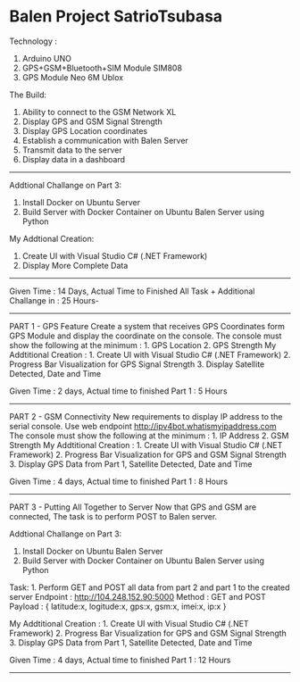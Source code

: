 # Balen Project SatrioTsubasa

Technology :
1. Arduino UNO
2. GPS+GSM+Bluetooth+SIM Module SIM808
3. GPS Module Neo 6M Ublox

The Build:
1. Ability to connect to the GSM Network XL
2. Display GPS and GSM Signal Strength
3. Display GPS Location coordinates
4. Establish a communication with Balen Server
5. Transmit data to the server
6. Display data in a dashboard

-----------------------------------------------------------------------------------------------------------------------------
Addtional Challange on Part 3:
1. Install Docker on Ubuntu Server
2. Build Server with Docker Container on Ubuntu Balen Server using Python

My Addtional Creation:
1. Create UI with Visual Studio C# (.NET Framework)
2. Display More Complete Data

------------------------------------------------------------------------------------------------------------------------------
Given Time : 14 Days, 
Actual Time to Finished All Task + Additional Challange in : 25 Hours-

------------------------------------------------------------------------------------------------------------------------------
PART 1 - GPS Feature
  Create a system that receives GPS Coordinates form GPS Module and display the coordinate on the console.
  The console must show the following at the minimum :
    1. GPS Location
    2. GPS Strength
  My Addtitional Creation :
    1. Create UI with Visual Studio C# (.NET Framework)
    2. Progress Bar Visualization for GPS Signal Strength
    3. Display Satellite Detected, Date and Time
    
  Given Time : 2 days,
  Actual time to finished Part 1 : 5 Hours
 
------------------------------------------------------------------------------------------------------------------------------
PART 2 - GSM Connectivity
  New requirements to display IP address to the serial console. Use web endpoint http://ipv4bot.whatismyipaddress.com
  The console must show the following at the minimum :
    1. IP Address
    2. GSM Strength
  My Addtitional Creation :
    1. Create UI with Visual Studio C# (.NET Framework)
    2. Progress Bar Visualization for GPS and GSM Signal Strength
    3. Display GPS Data from Part 1, Satellite Detected, Date and Time
    
  Given Time : 4 days,
  Actual time to finished Part 1 : 8 Hours
  
-------------------------------------------------------------------------------------------------------------------------------
PART 3 - Putting All Together to Server
  Now that GPS and GSM are connected, The task is to perform POST to Balen server.
  
  Addtional Challange on Part 3:
  1. Install Docker on Ubuntu Balen Server
  2. Build Server with Docker Container on Ubuntu Balen Server using Python

  Task:
    1. Perform GET and POST all data from part 2 and part 1 to the created server
    Endpoint : http://104.248.152.90:5000
    Method : GET and POST
    Payload : { latitude:x, logitude:x, gps:x, gsm:x, imei:x, ip:x }
    
  My Addtitional Creation :
    1. Create UI with Visual Studio C# (.NET Framework)
    2. Progress Bar Visualization for GPS and GSM Signal Strength
    3. Display GPS Data from Part 1, Satellite Detected, Date and Time
    
  Given Time : 4 days,
  Actual time to finished Part 1 : 12 Hours
 
---------------------------------------------------------------------------------------------------------------------------------

